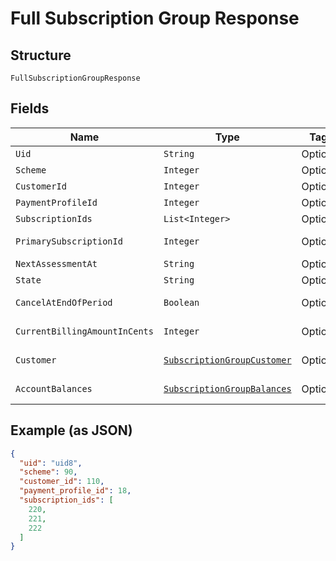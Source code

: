 
# Full Subscription Group Response

## Structure

`FullSubscriptionGroupResponse`

## Fields

| Name | Type | Tags | Description | Getter | Setter |
|  --- | --- | --- | --- | --- | --- |
| `Uid` | `String` | Optional | - | String getUid() | setUid(String uid) |
| `Scheme` | `Integer` | Optional | - | Integer getScheme() | setScheme(Integer scheme) |
| `CustomerId` | `Integer` | Optional | - | Integer getCustomerId() | setCustomerId(Integer customerId) |
| `PaymentProfileId` | `Integer` | Optional | - | Integer getPaymentProfileId() | setPaymentProfileId(Integer paymentProfileId) |
| `SubscriptionIds` | `List<Integer>` | Optional | - | List<Integer> getSubscriptionIds() | setSubscriptionIds(List<Integer> subscriptionIds) |
| `PrimarySubscriptionId` | `Integer` | Optional | - | Integer getPrimarySubscriptionId() | setPrimarySubscriptionId(Integer primarySubscriptionId) |
| `NextAssessmentAt` | `String` | Optional | - | String getNextAssessmentAt() | setNextAssessmentAt(String nextAssessmentAt) |
| `State` | `String` | Optional | - | String getState() | setState(String state) |
| `CancelAtEndOfPeriod` | `Boolean` | Optional | - | Boolean getCancelAtEndOfPeriod() | setCancelAtEndOfPeriod(Boolean cancelAtEndOfPeriod) |
| `CurrentBillingAmountInCents` | `Integer` | Optional | - | Integer getCurrentBillingAmountInCents() | setCurrentBillingAmountInCents(Integer currentBillingAmountInCents) |
| `Customer` | [`SubscriptionGroupCustomer`](../../doc/models/subscription-group-customer.md) | Optional | - | SubscriptionGroupCustomer getCustomer() | setCustomer(SubscriptionGroupCustomer customer) |
| `AccountBalances` | [`SubscriptionGroupBalances`](../../doc/models/subscription-group-balances.md) | Optional | - | SubscriptionGroupBalances getAccountBalances() | setAccountBalances(SubscriptionGroupBalances accountBalances) |

## Example (as JSON)

```json
{
  "uid": "uid8",
  "scheme": 90,
  "customer_id": 110,
  "payment_profile_id": 18,
  "subscription_ids": [
    220,
    221,
    222
  ]
}
```

